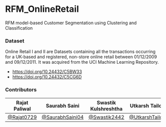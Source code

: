 # RFM_OnlineRetail
RFM model-based Customer Segmentation using Clustering and Classification

### Dataset
Online Retail I and II are Datasets containing all the transactions occurring for a UK-based and registered, non-store online retail between 01/12/2009 and 09/12/2011. It was acquired from the UCI Machine Learning Repository.

* <https://doi.org/10.24432/C5BW33>
* <https://doi.org/10.24432/C5CG6D>

### Contributors
|Rajat Paliwal|Saurabh Saini|Swastik Kulshreshtha|Utkarsh Tailor|
|---|---|---|---|
|[@Rajat0729](https://github.com/Rajat0729)|[@SaurabhSaini04](https://github.com/SaurabhSaini04)|[@Swastik2442](https://github.com/Swastik2442)|[@UtkarshTailor](https://github.com/UtkarshTailor)|